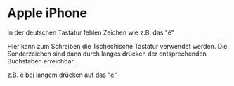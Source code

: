 # Apple iPhone

In der deutschen Tastatur fehlen Zeichen wie z.B. das "ě"

Hier kann zum Schreiben die Tschechische Tastatur verwendet werden.
Die Sonderzeichen sind dann durch langes drücken der entsprechenden Buchstaben erreichbar.

z.B. ě bei langem drücken auf das "e"
